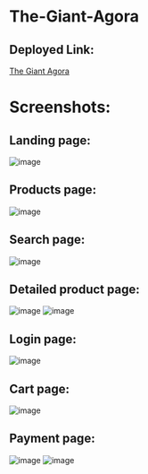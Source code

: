 # The-Giant-Agora

<h2>Deployed Link: </h2>

[The Giant Agora](https://amazon-thegiantagora.netlify.app/)

# Screenshots:

<h2>Landing page:</h2>

![image](https://user-images.githubusercontent.com/103588575/222335588-a2150d19-e792-4a1c-9b14-153557720f45.png)

<h2>Products page:</h2>

![image](https://user-images.githubusercontent.com/103588575/222335732-bfda330c-0d15-41a7-ae7a-60c825866677.png)

<h2>Search page:</h2>

![image](https://user-images.githubusercontent.com/103588575/222335835-ff1e094f-264f-4239-b5f4-27eb107aba70.png)

<h2>Detailed product page:</h2>

![image](https://user-images.githubusercontent.com/103588575/222336278-5f92b011-056a-46de-a91d-6e95d291f51f.png)
![image](https://user-images.githubusercontent.com/103588575/222336317-48f36fbf-11b3-4074-a612-d6a26a2e530e.png)


<h2>Login page:</h2>

![image](https://user-images.githubusercontent.com/103588575/222336188-5dab33a3-bdcf-411f-b816-43f61ef5048b.png)

<h2>Cart page:</h2>

![image](https://user-images.githubusercontent.com/103588575/222336734-0c6bb3e1-910f-4a9b-9f99-d6cfaf900d17.png)

<h2>Payment page:</h2>

![image](https://user-images.githubusercontent.com/103588575/222336888-f8b5f686-4d92-4aaa-a6f2-3d06d141eb5d.png)
![image](https://user-images.githubusercontent.com/103588575/222336935-8471eab5-c3ea-480b-b766-8bc1b078f17c.png)
